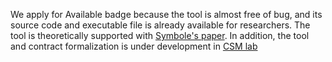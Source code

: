 We apply for Available badge because the tool is almost free of bug, and its source code and executable file is already available for researchers. The tool is theoretically supported with <a href="https://drive.google.com/open?id=1WXwXeLrZdaJjhSJcCrt_wBXxDvhFkq2k">Symbole's paper</a>. In addition, the tool and contract formalization is under development in <a href="https://sites.google.com/uottawa.ca/csmlab/home?authuser=0">CSM lab</a>
